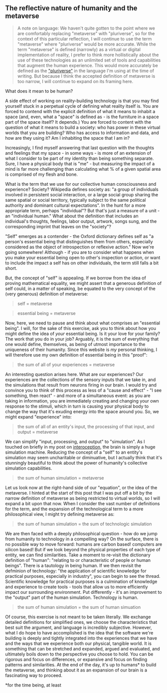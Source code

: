 ## The reflective nature of humanity and the metaverse

> A note on language: We haven't quite gotten to the point where we are comfortably replacing "metaverse" with "pluriverse", so for the context of this particular reflection, I will continue to use the term "metaverse" where "pluriverse" would be more accurate. While the term "metaverse" is defined (narrowly) as a virtual or digital implementation of reality, I prefer to think more hollistically about the use of these technologies as an unlimited set of tools and capabilities that augment the human experience. This would more accurately be defined as the ["pluriverse"](https://liverickson.com/blog/?p=98) in the language I'm using at the time of writing. But because I think the accepted definition of metaverse is too narrow, I will continue to expand on its framing here. 

What does it mean to be human?

A side effect of working on reality-building technology is that you may find yourself stuck in a perpetual cycle of defining what reality itself is. You are forced to contend with the explicit definition of what it means to inhabit a space (and, even, what a "space" is defined as - is the furniture in a space part of the space itself? It depends.) You are forced to content with the question of what it means to build a society: who has power in these virtual worlds that you are building? Who has access to information and data, and how are they using it? Am I inhabiting the space that I am in? 

Increasingly, I find myself answering that last question with the thoughts and feelings that my space - in some ways - is more of an extension of what I consider to be part of my identity than being something separate. Sure, I have a physical body that is "me" - but measuring the impact of a mind is far more challenging than calculating what % of a given spatial area is comprised of my flesh and bone. 

What is the term that we use for our collective human consciousness and experience? Society? Wikipedia defines society as: "a group of individuals involved in persistent social interaction, or a large social group sharing the same spatial or social territory, typically subject to the same political authority and dominant cultural expectations". In the hunt for a more appropriate term, perhaps "individual"? But that's just a measure of a unit - an "individual human." What about the definition that includes an individual's thoughts, feelings, labor output, artwork, songs sung, and the corresponding imprint that leaves on the "society"? 

"Self" emerges as a contender - the Oxford dictionary defines self as "a person's essential being that distinguishes them from others, especially considered as the object of introspection or reflexive action." Now we're going somewhere! Although - if you are to consider what happens when you make your essential being open to other's inspection or action, or want to include the impact a self has on other individuals, the term still falls a bit short.

But, the concept of "self" is appealing. If we borrow from the idea of proving mathematical equality, we might assert that a generous definition of self could, in a matter of speaking, be equated to the very concept of the (very generous) definition of metaverse: 

> self = metaverse

> essential being = metaverse 

Now, here, we need to pause and think about what comprises an "essential being". I will, for the sake of this exercise, ask you to think about how you might define the idea of _your_ essential being. Is it your love for your family? The work that you do in your job? Arguably, it is the sum of everything that one would define, themselves, as being of utmost importance to the uniqueness of their humanity. Since this website is _my_ personal thinking, I will therefore use my own definition of essential being in this "proof":

> the sum of all of your experiences = metaverse

An interesting question arises here. What are our experiences? Our experiences are the collections of the sensory inputs that we take in, and the simulations that result from neurons firing in our brain. I would try and convince you to think of this process as less of a "cause and effect" - "I see something, then react" - and more of a simultaneous event: as you are taking in information, you are immediately creating and changing your own response to the stimuli, which in turn is causing your physical body to change the way that it's exuding energy into the space around you. So, we might expand "experience" into: 

> the sum of all of an entity's input, the processing of that input, and output = metaverse

We can simplify "input, processing, and output" to "simulation". As I touched on briefly in my post on [interoception](https://unsound.studio/docs/11-15-22.html), the brain is simply a huge simulation machine. Reducing the concept of a "self" to an entity's simulation may seem uncharitable or diminuative, but I actually think that it's stunningly beautiful to think about the power of humanity's collective simulation capabilities. 

> the sum of human simulation = metaverse 

Let us look now at the right-hand side of our "equation", or the idea of the metaverse. I hinted at the start of this post that I was put off a bit by the narrow definition of metaverse as being restricted to virtual worlds, so I will expand a bit upon that now. When I consider the vast number of definitions for the term, and the expansion of the technological term to a more philosophical view, I might try defining metaverse as: 

> the sum of human simulation = the sum of technologic simulation

We are then faced with a deeply philosophical question - how do we jump from humanity to technology in a compelling way? On the surface, there is no possible way to move forward: humans are carbon based! computers are silicon based! But if we look beyond the physical properties of each type of entity, we can find similarities. Take a moment to re-visit the dictionary definition of "human": "relating to or characteristic of people or human beings". There is a tautology in being human. If we then revisit the defminion of technology: "the application of scientific knowledge for practical purposes, especially in industry", you can begin to see the thread. Scientific knowledge for practical purposes is a culmination of knowledge and experience to create tools - tools that allow us to more efficiently impact our surrounding environment. Put differently - it's an improvement to the "output" part of the human simulation. Technology is human.

> the sum of human simulation = the sum of human simuation

Of course, this exercise is not meant to be taken literally. We exchange detailed definitions for simplified ones, we choose the characteristics that best suit the argument, and language is incredibly subjective. However, what I do hope to have accomplished is the idea that the software we're building is deeply and tightly integrated into the experiences that we have and the ways that we experience both our physical, tangible world. It is something that can be stretched and expanded, argued and evaluated, and ultimately boils down to the perspective you choose to hold. You can be rigorous and focus on differences, or expansive and focus on finding patterns and similarities. At the end of the day, it's up to humans* to build the metaverse, and thinking about it as an expansion of our brain is a fascinating way to proceed. 

*for the time being, at least
